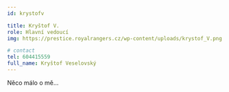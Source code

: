 ```yaml
---
id: krystofv

title: Kryštof V.
role: Hlavní vedoucí
img: https://prestice.royalrangers.cz/wp-content/uploads/krystof_V.png

# contact
tel: 604415559
full_name: Kryštof Veselovský
---
```

Něco málo o mě...